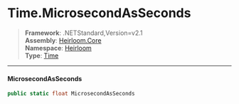 # Time.MicrosecondAsSeconds

> **Framework**: .NETStandard,Version=v2.1  
> **Assembly**: [Heirloom.Core][0]  
> **Namespace**: [Heirloom][0]  
> **Type**: [Time][1]  

--------------------------------------------------------------------------------

#### MicrosecondAsSeconds

```cs
public static float MicrosecondAsSeconds
```

[0]: ..\Heirloom.Core.md
[1]: Heirloom.Time.md

